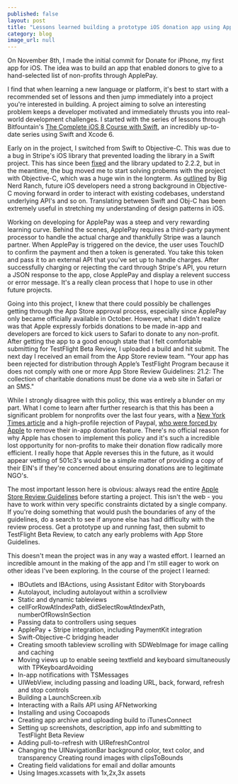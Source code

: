 ```yaml
---
published: false
layout: post
title: "Lessons learned building a prototype iOS donation app using ApplePay "
category: blog
image_url: null
---
```


On November 8th, I made the initial commit for Donate for iPhone, my first app for iOS. The idea was to build an app that enabled donors to give to a hand-selected list of non-profits through ApplePay.

I find that when learning a new language or platform, it's best to start with a recommended set of lessons and then jump immediately into a project you're interested in building. A project aiming to solve an interesting problem keeps a developer motivated and immediately thrusts you into real-world development challenges. I started with the series of lessons through Bitfountain's [The Complete iOS 8 Course with Swift](http://bitfountain.io/course/complete-ios8/), an incredibly up-to-date series using Swift and Xcode 6.

Early on in the project, I switched from Swift to Objective-C. This was due to a bug in Stripe's iOS library that prevented loading the library in a Swift project. This has since been [fixed](http://stackoverflow.com/a/26952273/4233556) and the library updated to 2.2.2, but in the meantime, the bug moved me to start solving probems with the project with Objective-C, which was a huge win in the longterm. As [outlined](http://www.bignerdranch.com/blog/ios-developers-need-to-know-objective-c/) by Big Nerd Ranch, future iOS developers need a strong background in Objective-C moving forward in order to interact with existing codebases, understand underlying API's and so on. Translating between Swift and Obj-C has been extremely useful in stretching my understanding of design patterns in iOS.

Working on developing for ApplePay was a steep and very rewarding learning curve. Behind the scenes, ApplePay requires a third-party payment processor to handle the actual charge and thankfully Stripe was a launch partner. When ApplePay is triggered on the device, the user uses TouchID to confirm the payment and then a token is generated. You take this token and pass it to an external API that you've set up to handle charges. After successfully charging or rejecting the card through Stripe's API, you return a JSON response to the app, close ApplePay and display a relevent success or error message. It's a really clean process that I hope to use in other future projects.

Going into this project, I knew that there could possibly be challenges getting through the App Store approval process, especially since ApplePay only became officially available in October. However, what I didn't realize was that Apple expressly forbids donations to be made in-app and developers are forced to kick users to Safari to donate to any non-profit. After getting the app to a good enough state that I felt comfortable submitting for TestFlight Beta Review, I uploaded a build and hit submit. The next day I received an email from the App Store review team. "Your app has been rejected for distribution through Apple’s TestFlight Program because it does not comply with one or more App Store Review Guidelines: 21.2: The collection of charitable donations must be done via a web site in Safari or an SMS."

While I strongly disagree with this policy, this was entirely a blunder on my part. What I come to learn after further research is that this has been a significant problem for nonprofits over the last four years, with a [New York Times article](http://www.nytimes.com/2010/12/09/technology/09charity.html) and a high-profile rejection of Paypal, [who were forced by Apple](http://gizmodo.com/5703765/why-does-apple-make-being-a-charitable-app-so-hard) to remove their in-app donation feature. There's no official reason for why Apple has chosen to implement this policy and it's such a incredible lost opportunity for non-profits to make their donation flow radically more efficient. I really hope that Apple reverses this in the future, as it would appear vetting of 501c3's would be a simple matter of providing a copy of their EIN's if they're concerned about ensuring donations are to legitimate NGO's.

The most important lesson here is obvious: always read the entire [Apple Store Review Guidelines](https://developer.apple.com/app-store/review/guidelines/) before starting a project. This isn't the web - you have to work within very specific constraints dictated by a single company. If you're doing something that would push the boundaries of any of the guidelines, do a search to see if anyone else has had difficulty with the review process. Get a prototype up and running fast, then submit to TestFlight Beta Review, to catch any early problems with App Store Guidelines.

This doesn't mean the project was in any way a wasted effort. I learned an incredible amount in the making of the app and I'm still eager to work on other ideas I've been exploring. In the course of the project I learned:
- IBOutlets and IBActions, using Assistant Editor with Storyboards
- Autolayout, including autolayout within a scrollview
- Static and dynamic tableviews
- cellForRowAtIndexPath, didSelectRowAtIndexPath, numberOfRowsInSection
- Passing data to controllers using seques
- ApplePay + Stripe integration, including PaymentKit integration
- Swift-Objective-C bridging header
- Creating smooth tableview scrolling with SDWebImage for image calling and caching
- Moving views up to enable seeing textfield and keyboard simultaneously with TPKeyboardAvoiding
- In-app notifications with TSMessages
- UIWebView, including passing and loading URL, back, forward, refresh and stop controls
- Building a LaunchScreen.xib
- Interacting with a Rails API using AFNetworking
- Installing and using Cocoapods
- Creating app archive and uploading build to iTunesConnect
- Setting up screenshots, description, app info and submitting to TestFlight Beta Review
- Adding pull-to-refresh with UIRefreshControl
- Changing the UINavigationBar background color, text color, and transparency
Creating round images with clipsToBounds
- Creating field validations for email and dollar amounts
- Using Images.xcassets with 1x,2x,3x assets